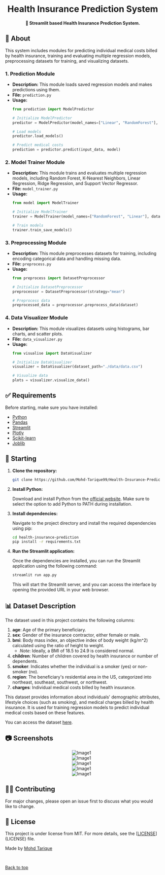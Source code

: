 <h1 align="center">Health Insurance Prediction System</h1>

<h4 align="center"> 
	 🚀 Streamlit based Health Insurance Prediction System.
</h4> 

## 🎯 About ##

This system includes modules for predicting individual medical costs billed by health insurance, training and evaluating multiple regression models, preprocessing datasets for training, and visualizing datasets.

### 1. Prediction Module ###

- **Description:** This module loads saved regression models and makes predictions using them.
- **File:** `prediction.py`
- **Usage:**
  ```python
  from prediction import ModelPredictor
  
  # Initialize ModelPredictor
  predictor = ModelPredictor(model_names=["Linear", "RandomForest"], model_path="./models/")
  
  # Load models
  predictor.load_models()
  
  # Predict medical costs
  prediction = predictor.predict(input_data, model)
  ```

### 2. Model Trainer Module ###

- **Description:** This module trains and evaluates multiple regression models, including Random Forest, K-Nearest Neighbors, Linear Regression, Ridge Regression, and Support Vector Regressor.
- **File:** `model_trainer.py`
- **Usage:**
  ```python
  from model import ModelTrainer
  
  # Initialize ModelTrainer
  trainer = ModelTrainer(model_names=["RandomForest", "Linear"], dataset={"dataset_path": "./data/data.csv", "target_column": "predict"})
  
  # Train models
  trainer.train_save_models()
  ```

### 3. Preprocessing Module ###

- **Description:** This module preprocesses datasets for training, including encoding categorical data and handling missing data.
- **File:** `preprocess.py`
- **Usage:**
  ```python
  from preprocess import DatasetPreprocessor
  
  # Initialize DatasetPreprocessor
  preprocessor = DatasetPreprocessor(strategy="mean")
  
  # Preprocess data
  preprocessed_data = preprocessor.preprocess_data(dataset)
  ```

### 4. Data Visualizer Module ###

- **Description:** This module visualizes datasets using histograms, bar charts, and scatter plots.
- **File:** `data_visualizer.py`
- **Usage:**
  ```python
  from visualise import DataVisualizer
  
  # Initialize DataVisualizer
  visualizer = DataVisualizer(dataset_path="./data/data.csv")
  
  # Visualize data
  plots = visualizer.visualize_data()
  ```

## ✅ Requirements ##

Before starting, make sure you have installed:

- [Python](https://www.python.org/)
- [Pandas](https://pandas.pydata.org/)
- [Streamlit](https://streamlit.io/)
- [Plotly](https://plotly.com/python/)
- [Scikit-learn](https://scikit-learn.org/stable/)
- [Joblib](https://joblib.readthedocs.io/en/latest/)

## 📍 Starting ##

1. **Clone the repository:**

   ```bash
   git clone https://github.com/Mohd-Tarique99/Health-Insurance-Prediction.git
   ```

2. **Install Python:**

   Download and install Python from the [official website](https://www.python.org/downloads/). Make sure to select the option to add Python to PATH during installation.

3. **Install dependencies:**

   Navigate to the project directory and install the required dependencies using pip:

   ```bash
   cd health-insurance-prediction
   pip install -r requirements.txt
   ```

4. **Run the Streamlit application:**

   Once the dependencies are installed, you can run the Streamlit application using the following command:

   ```bash
   streamlit run app.py
   ```

   This will start the Streamlit server, and you can access the interface by opening the provided URL in your web browser.

## 📊 Dataset Description ##

The dataset used in this project contains the following columns:

1. **age**: Age of the primary beneficiary.
2. **sex**: Gender of the insurance contractor, either female or male.
3. **bmi**: Body mass index, an objective index of body weight (kg/m^2) calculated using the ratio of height to weight.
   - *Note*: Ideally, a BMI of 18.5 to 24.9 is considered normal.
4. **children**: Number of children covered by health insurance or number of dependents.
5. **smoker**: Indicates whether the individual is a smoker (yes) or non-smoker (no).
6. **region**: The beneficiary's residential area in the US, categorized into northeast, southeast, southwest, or northwest.
7. **charges**: Individual medical costs billed by health insurance.

This dataset provides information about individuals' demographic attributes, lifestyle choices (such as smoking), and medical charges billed by health insurance. It is used for training regression models to predict individual medical costs based on these features.

You can access the dataset [here](https://www.kaggle.com/datasets/mirichoi0218/insurance).

## 📷 Screenshots ##

<div align="center" id="top"> 
  <img src="./images/Image1.png" alt="Image1" />
  &#xa0;

</div>

<div align="center" id="top"> 
  <img src="./images/Image2.png" alt="Image1" />
  &#xa0;

</div>

<div align="center" id="top"> 
  <img src="./images/Image3.png" alt="Image1" />
  &#xa0;

</div>

<div align="center" id="top"> 
  <img src="./images/Image4.png" alt="Image1" />
  &#xa0;

</div>

<div align="center" id="top"> 
  <img src="./images/Image6.jpg" alt="Image1" />
  &#xa0;

</div>

## 👨‍💼 Contributing ##

For major changes, please open an issue first to discuss what you would like to change.

## 📝 License ##

This project is under license from MIT. For more details, see the [[LICENSE](https://github.com/Mohd-Tarique99/Health-Insurance-Prediction/blob/main/LICENSE.txt)](LICENSE) file.

Made by <a href="https://github.com/Mohd-Tarique99" target="_blank">Mohd Tarique</a>

&#xa0;

<a href="#top">Back to top</a>
